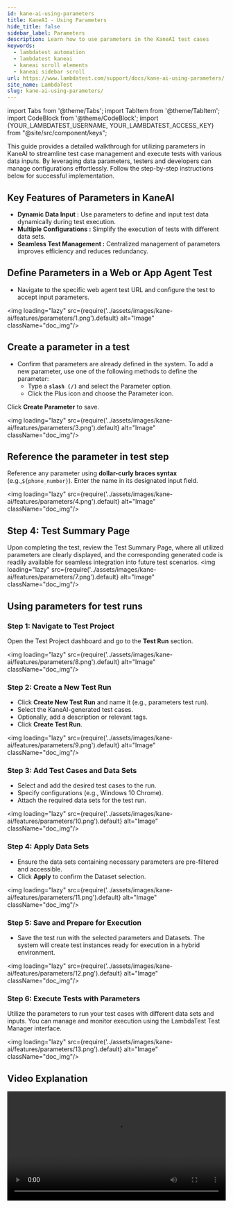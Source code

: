 ```yaml
---
id: kane-ai-using-parameters
title: KaneAI - Using Parameters
hide_title: false
sidebar_label: Parameters
description: Learn how to use parameters in the KaneAI test cases
keywords:
  - lambdatest automation
  - lambdatest kaneai
  - kaneai scroll elements
  - kaneai sidebar scroll
url: https://www.lambdatest.com/support/docs/kane-ai-using-parameters/
site_name: LambdaTest
slug: kane-ai-using-parameters/
---
```


import Tabs from '@theme/Tabs';
import TabItem from '@theme/TabItem';
import CodeBlock from '@theme/CodeBlock';
import {YOUR_LAMBDATEST_USERNAME, YOUR_LAMBDATEST_ACCESS_KEY} from "@site/src/component/keys";

<script type="application/ld+json"
      dangerouslySetInnerHTML={{ __html: JSON.stringify({
       "@context": "https://schema.org",
        "@type": "BreadcrumbList",
        "itemListElement": [{
          "@type": "ListItem",
          "position": 1,
          "name": "Home",
          "item": "https://www.lambdatest.com"
        },{
          "@type": "ListItem",
          "position": 2,
          "name": "Support",
          "item": "https://www.lambdatest.com/support/docs/"
        },{
          "@type": "ListItem",
          "position": 3,
          "name": "KaneAI Parameters",
          "item": "https://www.lambdatest.com/support/docs/kane-ai-using-parameters/"
        }]
      })
    }}
></script>
This guide provides a detailed walkthrough for utilizing parameters in KaneAI to streamline test case management and execute tests with various data inputs. By leveraging data parameters, testers and developers can manage configurations effortlessly. Follow the step-by-step instructions below for successful implementation.

## Key Features of Parameters in KaneAI
- **Dynamic Data Input :** Use parameters to define and input test data dynamically during test execution.
- **Multiple Configurations :** Simplify the execution of tests with different data sets.
- **Seamless Test Management :** Centralized management of parameters improves efficiency and reduces redundancy.

## Define Parameters in a Web or App Agent Test
- Navigate to the specific web agent test URL and configure the test to accept input parameters.

<img loading="lazy" src={require('../assets/images/kane-ai/features/parameters/1.png').default} alt="Image" className="doc_img"/>

## Create a parameter in a test
- Confirm that parameters are already defined in the system. To add a new parameter, use one of the following methods to define the parameter:
  - Type a **`slash (/)`** and select the Parameter option.
  - Click the Plus icon and choose the Parameter icon.

Click **Create Parameter** to save.

<img loading="lazy" src={require('../assets/images/kane-ai/features/parameters/3.png').default} alt="Image" className="doc_img"/>

## Reference the parameter in test step
Reference any parameter using **dollar-curly braces syntax** (e.g.,`${phone_number}`). Enter the name in its designated input field.

<img loading="lazy" src={require('../assets/images/kane-ai/features/parameters/4.png').default} alt="Image" className="doc_img"/>

## Step 4: Test Summary Page
Upon completing the test, review the Test Summary Page, where all utilized parameters are clearly displayed, and the corresponding generated code is readily available for seamless integration into future test scenarios.
<img loading="lazy" src={require('../assets/images/kane-ai/features/parameters/7.png').default} alt="Image" className="doc_img"/>

## Using parameters for test runs

### Step 1: Navigate to Test Project
Open the Test Project dashboard and go to the **Test Run** section.

<img loading="lazy" src={require('../assets/images/kane-ai/features/parameters/8.png').default} alt="Image" className="doc_img"/>

### Step 2: Create a New Test Run
- Click **Create New Test Run** and name it (e.g., parameters test run).
- Select the KaneAI-generated test cases.
- Optionally, add a description or relevant tags.
- Click **Create Test Run**.

<img loading="lazy" src={require('../assets/images/kane-ai/features/parameters/9.png').default} alt="Image" className="doc_img"/>

### Step 3: Add Test Cases and Data Sets
- Select and add the desired test cases to the run.
- Specify configurations (e.g., Windows 10 Chrome).
- Attach the required data sets for the test run.

<img loading="lazy" src={require('../assets/images/kane-ai/features/parameters/10.png').default} alt="Image" className="doc_img"/>

### Step 4: Apply Data Sets
- Ensure the data sets containing necessary parameters are pre-filtered and accessible.
- Click **Apply** to confirm the Dataset selection.

<img loading="lazy" src={require('../assets/images/kane-ai/features/parameters/11.png').default} alt="Image" className="doc_img"/>

### Step 5: Save and Prepare for Execution
- Save the test run with the selected parameters and Datasets. The system will create test instances ready for execution in a hybrid environment.

<img loading="lazy" src={require('../assets/images/kane-ai/features/parameters/12.png').default} alt="Image" className="doc_img"/>

### Step 6: Execute Tests with Parameters
Utilize the parameters to run your test cases with different data sets and inputs. You can manage and monitor execution using the LambdaTest Test Manager interface.

<img loading="lazy" src={require('../assets/images/kane-ai/features/parameters/13.png').default} alt="Image" className="doc_img"/>

## Video Explanation
<video class="right-side" width="100%" controls id="vid">
<source src= {require('../assets/images/kane-ai/features/parameters/output.mp4').default} type="video/mp4" />
</video>
